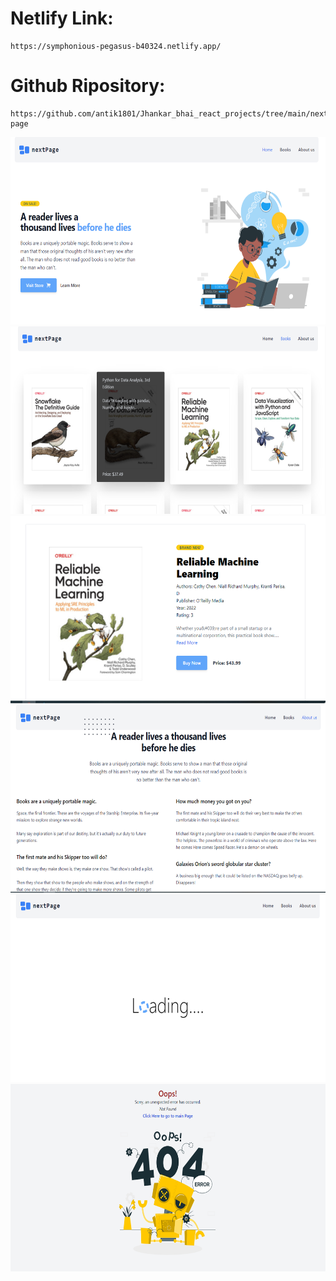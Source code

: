 # Netlify Link:
```
https://symphonious-pegasus-b40324.netlify.app/
```
# Github Ripository:
```
https://github.com/antik1801/Jhankar_bhai_react_projects/tree/main/next-page
```
<img src="./Date/main.PNG" style="height:300px; width: 100%">
<img src="./Date/books.PNG" style="height:300px; width: 100%">
<img src="./Date/book.PNG" style="height:300px; width: 100%">
<img src="./Date/aboutus.PNG" style="height:300px; width: 100%">
<img src="./Date/loading.PNG" style="height:300px; width: 100%">
<img src="./Date/error.PNG" style="height:300px; width: 100%">